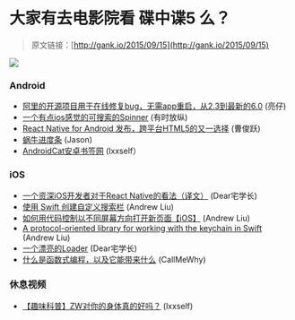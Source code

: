 # 大家有去电影院看 碟中谍5 么？

> 原文链接：[http://gank.io/2015/09/15](http://gank.io/2015/09/15)

![](http://ww4.sinaimg.cn/large/7a8aed7bgw1ew2wolj6lvj20qo0hsq71.jpg)

### Android

* [阿里的开源项目用于在线修复bug，无需app重启，从2.3到最新的6.0](https://github.com/alibaba/AndFix) (亮仔)
* [一个有点ios感觉的可搜索的Spinner](https://github.com/rajasharan/SearchableSpinner) (有时放纵)
* [React Native for Android 发布，跨平台HTML5的又一选择](https://facebook.github.io/react) (曹俊跃)
* [蜗牛进度条](https://github.com/android) (Jason)
* [AndroidCat安卓书签网](https://github.com/ColorfulCat/AndroidGuide) (lxxself）

### iOS

* [一个资深iOS开发者对于React Native的看法（译文）](http://blog.csdn.net/zhe13/article/details/48439967) (Dear宅学长)
* [使用 Swift 创建自定义搜索栏](http://swift.gg/2015/09/11/custom_search_bar_tutorial/) (Andrew Liu)
* [如何用代码控制以不同屏幕方向打开新页面【iOS】](http://lvwenhan.com/ios/458.html) (Andrew Liu)
* [A protocol-oriented library for working with the keychain in Swift](https://github.com/matthewpalmer/Locksmith) (Andrew Liu)
* [一个漂亮的Loader](https://github.com/yoavlt/LiquidLoader) (Dear宅学长)
* [什么是函数式编程，以及它能带来什么](http://blog.functionalworks.com/2015/08/04/whatfpisandwhymakesbetter/) (CallMeWhy)

### 休息视频

* [【趣味科普】ZW对你的身体真的好吗？](http://www.acfun.tv/v/ac2199945) (lxxself)

